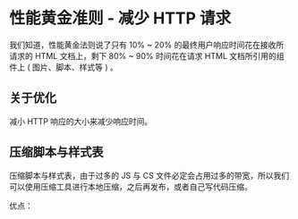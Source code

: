 # 性能黄金准则 - 减少 HTTP 请求
我们知道，性能黄金法则说了只有 10% ~ 20% 的最终用户响应时间花在接收所请求的 HTML 文档上，剩下 80% ~ 90% 时间花在请求 HTML 文档所引用的组件上 ( 图片、脚本、样式等 ) 。

## 关于优化
减小 HTTP 响应的大小来减少响应时间。

## 压缩脚本与样式表
压缩脚本与样式表，由于过多的 JS 与 CS 文件必定会占用过多的带宽，所以我们可以使用压缩工具进行本地压缩，之后再发布，或者自己写代码压缩。

优点：